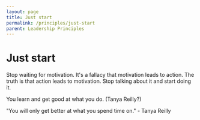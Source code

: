 ```yaml
---
layout: page
title: Just start
permalink: /principles/just-start
parent: Leadership Principles
---
```


# Just start

Stop waiting for motivation. It's a fallacy that motivation leads to action. The truth is that action leads to motivation. Stop talking about it and start doing it.

You learn and get good at what you do. (Tanya Reilly?)

"You will only get better at what you spend time on." - Tanya Reilly
